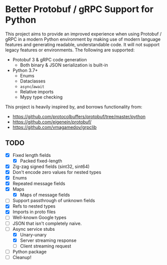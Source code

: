 # Better Protobuf / gRPC Support for Python

This project aims to provide an improved experience when using Protobuf / gRPC in a modern Python environment by making use of modern language features and generating readable, understandable code. It will not support legacy features or environments. The following are supported:

- Protobuf 3 & gRPC code generation
  - Both binary & JSON serialization is built-in
- Python 3.7+
  - Enums
  - Dataclasses
  - `async`/`await`
  - Relative imports
  - Mypy type checking

This project is heavily inspired by, and borrows functionality from:

- https://github.com/protocolbuffers/protobuf/tree/master/python
- https://github.com/eigenein/protobuf/
- https://github.com/vmagamedov/grpclib

## TODO

- [x] Fixed length fields
  - [x] Packed fixed-length
- [x] Zig-zag signed fields (sint32, sint64)
- [x] Don't encode zero values for nested types
- [x] Enums
- [x] Repeated message fields
- [x] Maps
  - [x] Maps of message fields
- [ ] Support passthrough of unknown fields
- [x] Refs to nested types
- [x] Imports in proto files
- [ ] Well-known Google types
- [ ] JSON that isn't completely naive.
- [ ] Async service stubs
  - [x] Unary-unary
  - [x] Server streaming response
  - [ ] Client streaming request
- [ ] Python package
- [ ] Cleanup!
